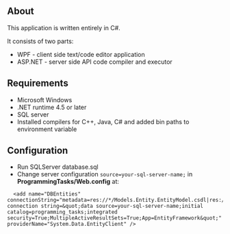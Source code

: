 ## About
This application is written entirely in C#.

It consists of two parts:
- WPF - client side text/code editor application
- ASP.NET - server side API code compiler and executor

## Requirements
- Microsoft Windows
- .NET runtime 4.5 or later
- SQL server
- Installed compilers for C++, Java, C# and added bin paths to environment variable

## Configuration
- Run SQLServer database.sql
- Change server configuration `source=your-sql-server-name;` in **ProgrammingTasks/Web.config** at:
```
  <add name="DBEntities" connectionString="metadata=res://*/Models.Entity.EntityModel.csdl|res://*/Models.Entity.EntityModel.ssdl|res://*/Models.Entity.EntityModel.msl;provider=System.Data.SqlClient;provider connection string=&quot;data source=your-sql-server-name;initial catalog=programming_tasks;integrated security=True;MultipleActiveResultSets=True;App=EntityFramework&quot;" providerName="System.Data.EntityClient" />
```
